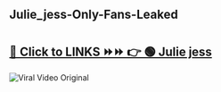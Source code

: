 
 ## Julie_jess-Only-Fans-Leaked

# <h2><a href="https://clipsfans.com/Julie_jess&ref=git">🔗 Click to LINKS ⏩⏩ 👉 🟢 Julie jess </a></h2>

<a href="https://clipsfans.com/Julie_jess&ref=git" rel="nofollow" data-target="animated-image.originalLink"><img src="https://i.ibb.co.com/xMMVF88/686577567.gif" alt="Viral Video Original" style="max-width: 100%; display: inline-block;" data-target="animated-image.originalImage"></a>
